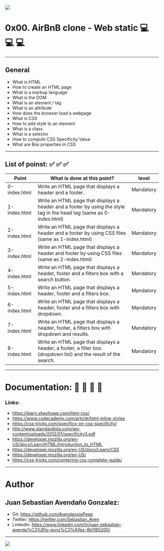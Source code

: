 ![](https://i.imgur.com/geYh2pS.jpg)

# 0x00. AirBnB clone - Web static  💻   💻   💻 

------------

## General

- What is HTML
- How to create an HTML page
- What is a markup language
- What is the DOM
- What is an element / tag
- What is an attribute
- How does the browser load a webpage
- What is CSS
- How to add style to an element
- What is a class
- What is a selector
- How to compute CSS Specificity Value
- What are Box properties in CSS

------------

## List of poinst:  ✅   ✅   ✅ 

|  Point | What is done at this point? | level |
| ------------ | ------------ | ------------ |
| 0-index.html | Write an HTML page that displays a header and a footer. | Mandatory |
| 1-index.html | Write an HTML page that displays a header and a footer by using the style tag in the head tag (same as 0-index.html) | Mandatory |
| 2-index.html | Write an HTML page that displays a header and a footer by using CSS files (same as 1-index.html) | Mandatory |
| 3-index.html | Write an HTML page that displays a header and footer by using CSS files (same as 2-index.html) | Mandatory |
| 4-index.html | Write an HTML page that displays a header, footer and a filters box with a search button. | Mandatory |
| 5-index.html | Write an HTML page that displays a header, footer and a filters box. | Mandatory |
| 6-index.html | Write an HTML page that displays a header, footer and a filters box with dropdown. | Mandatory |
| 7-index.html | Write an HTML page that displays a header, footer, a filters box with dropdown and results. | Mandatory |
| 8-index.html | Write an HTML page that displays a header, a footer, a filter box (dropdown list) and the result of the search. | Mandatory |

------------

# Documentation: 📜 📃 📜 📃
### Links:

- https://learn.shayhowe.com/html-css/
- https://www.codecademy.com/article/html-inline-styles
- https://css-tricks.com/specifics-on-css-specificity/
- http://www.standardista.com/wp-content/uploads/2012/01/specificity3.pdf
- https://developer.mozilla.org/en-US/docs/Learn/HTML/Introduction_to_HTML
- https://developer.mozilla.org/en-US/docs/Learn/CSS
- https://developer.mozilla.org/en-US/
- https://css-tricks.com/centering-css-complete-guide/

------------

# Author

## Juan Sebastian Avendaño Gonzalez:
- Git: https://github.com/AvendanoisPepe
- Twitter: https://twitter.com/Sebastian_Aven
- Linkedin: https://www.linkedin.com/in/juan-sebastian-avenda%C3%B1o-gonz%C3%A1lez-8b1185200/

------------


![](https://i.imgur.com/KVMHlD0.png)